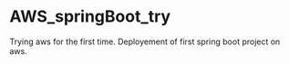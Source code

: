 # AWS_springBoot_try
Trying aws for the first time. Deployement of first spring boot project on aws.
